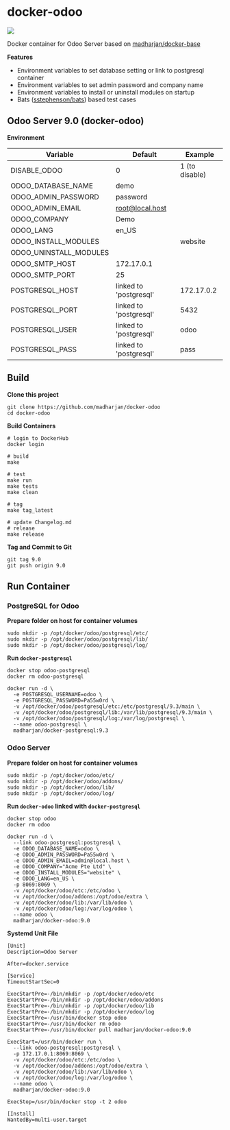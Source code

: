 # docker-odoo

[![](https://images.microbadger.com/badges/image/madharjan/docker-odoo.svg)](http://microbadger.com/images/madharjan/docker-odoo "Get your own image badge on microbadger.com")

Docker container for Odoo Server based on [madharjan/docker-base](https://github.com/madharjan/docker-base/)

**Features**
* Environment variables to set database setting or link to postgresql container
* Environment variables to set admin password and company name
* Environment variables to install or uninstall modules on startup
* Bats ([sstephenson/bats](https://github.com/sstephenson/bats/)) based test cases

## Odoo Server 9.0 (docker-odoo)

**Environment**

| Variable               | Default                | Example          |
|------------------------|------------------------|------------------|
| DISABLE_ODOO           | 0                      | 1 (to disable)   |
| ODOO_DATABASE_NAME     | demo                   |                  |
| ODOO_ADMIN_PASSWORD    | password               |                  |
| ODOO_ADMIN_EMAIL       | root@local.host        |                  |
| ODOO_COMPANY           | Demo                   |                  |
| ODOO_LANG              | en_US                  |                  |
| ODOO_INSTALL_MODULES   |                        | website          |
| ODOO_UNINSTALL_MODULES |                        |                  |
| ODOO_SMTP_HOST         | 172.17.0.1             |                  |
| ODOO_SMTP_PORT         | 25                     |                  |
| POSTGRESQL_HOST        | linked to 'postgresql' | 172.17.0.2       |
| POSTGRESQL_PORT        | linked to 'postgresql' | 5432             |
| POSTGRESQL_USER        | linked to 'postgresql' | odoo             |
| POSTGRESQL_PASS        | linked to 'postgresql' | pass              |


## Build

**Clone this project**
```
git clone https://github.com/madharjan/docker-odoo
cd docker-odoo
```

**Build Containers**
```
# login to DockerHub
docker login

# build
make

# test
make run
make tests
make clean

# tag
make tag_latest

# update Changelog.md
# release
make release
```

**Tag and Commit to Git**
```
git tag 9.0
git push origin 9.0
```

## Run Container

### PostgreSQL for Odoo

**Prepare folder on host for container volumes**
```
sudo mkdir -p /opt/docker/odoo/postgresql/etc/
sudo mkdir -p /opt/docker/odoo/postgresql/lib/
sudo mkdir -p /opt/docker/odoo/postgresql/log/
```

**Run `docker-postgresql`**
```
docker stop odoo-postgresql
docker rm odoo-postgresql

docker run -d \
  -e POSTGRESQL_USERNAME=odoo \
  -e POSTGRESQL_PASSWORD=Pa55w0rd \
  -v /opt/docker/odoo/postgresql/etc:/etc/postgresql/9.3/main \
  -v /opt/docker/odoo/postgresql/lib:/var/lib/postgresql/9.3/main \
  -v /opt/docker/odoo/postgresql/log:/var/log/postgresql \
  --name odoo-postgresql \
  madharjan/docker-postgresql:9.3
```

### Odoo Server

**Prepare folder on host for container volumes**
```
sudo mkdir -p /opt/docker/odoo/etc/
sudo mkdir -p /opt/docker/odoo/addons/
sudo mkdir -p /opt/docker/odoo/lib/
sudo mkdir -p /opt/docker/odoo/log/
```

**Run `docker-odoo` linked with `docker-postgresql`**
```
docker stop odoo
docker rm odoo

docker run -d \
  --link odoo-postgresql:postgresql \
  -e ODOO_DATABASE_NAME=odoo \
  -e ODOO_ADMIN_PASSWORD=Pa55w0rd \
  -e ODOO_ADMIN_EMAIL=admin@local.host \
  -e ODOO_COMPANY="Acme Pte Ltd" \
  -e ODOO_INSTALL_MODULES="website" \
  -e ODOO_LANG=en_US \
  -p 8069:8069 \
  -v /opt/docker/odoo/etc:/etc/odoo \
  -v /opt/docker/odoo/addons:/opt/odoo/extra \
  -v /opt/docker/odoo/lib:/var/lib/odoo \  
  -v /opt/docker/odoo/log:/var/log/odoo \
  --name odoo \
  madharjan/docker-odoo:9.0
```

**Systemd Unit File**
```
[Unit]
Description=Odoo Server

After=docker.service

[Service]
TimeoutStartSec=0

ExecStartPre=-/bin/mkdir -p /opt/docker/odoo/etc
ExecStartPre=-/bin/mkdir -p /opt/docker/odoo/addons
ExecStartPre=-/bin/mkdir -p /opt/docker/odoo/lib
ExecStartPre=-/bin/mkdir -p /opt/docker/odoo/log
ExecStartPre=-/usr/bin/docker stop odoo
ExecStartPre=-/usr/bin/docker rm odoo
ExecStartPre=-/usr/bin/docker pull madharjan/docker-odoo:9.0

ExecStart=/usr/bin/docker run \
  --link odoo-postgresql:postgresql \
  -p 172.17.0.1:8069:8069 \
  -v /opt/docker/odoo/etc:/etc/odoo \
  -v /opt/docker/odoo/addons:/opt/odoo/extra \
  -v /opt/docker/odoo/lib:/var/lib/odoo \  
  -v /opt/docker/odoo/log:/var/log/odoo \
  --name odoo \
  madharjan/docker-odoo:9.0

ExecStop=/usr/bin/docker stop -t 2 odoo

[Install]
WantedBy=multi-user.target
```

